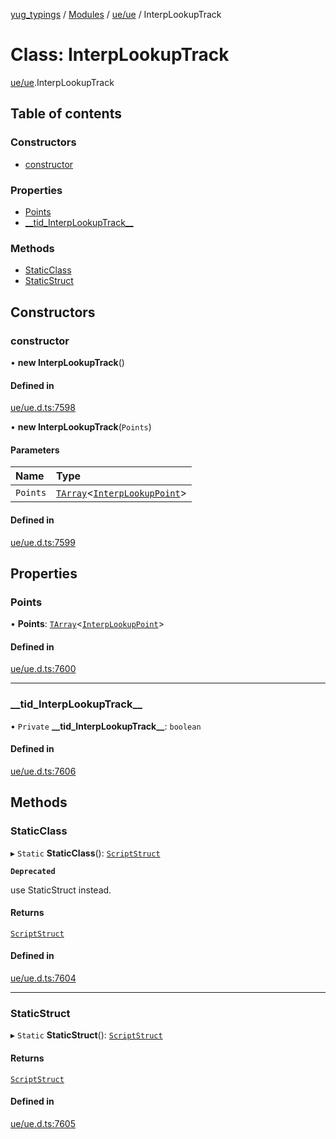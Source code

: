 [yug_typings](../README.md) / [Modules](../modules.md) / [ue/ue](../modules/ue_ue.md) / InterpLookupTrack

# Class: InterpLookupTrack

[ue/ue](../modules/ue_ue.md).InterpLookupTrack

## Table of contents

### Constructors

- [constructor](ue_ue.InterpLookupTrack.md#constructor)

### Properties

- [Points](ue_ue.InterpLookupTrack.md#points)
- [\_\_tid\_InterpLookupTrack\_\_](ue_ue.InterpLookupTrack.md#__tid_interplookuptrack__)

### Methods

- [StaticClass](ue_ue.InterpLookupTrack.md#staticclass)
- [StaticStruct](ue_ue.InterpLookupTrack.md#staticstruct)

## Constructors

### constructor

• **new InterpLookupTrack**()

#### Defined in

[ue/ue.d.ts:7598](https://github.com/YugMetaverse/yug_typings/blob/b7d9b19/ue/ue.d.ts#L7598)

• **new InterpLookupTrack**(`Points`)

#### Parameters

| Name | Type |
| :------ | :------ |
| `Points` | [`TArray`](../interfaces/ue_puerts.TArray.md)<[`InterpLookupPoint`](ue_ue.InterpLookupPoint.md)\> |

#### Defined in

[ue/ue.d.ts:7599](https://github.com/YugMetaverse/yug_typings/blob/b7d9b19/ue/ue.d.ts#L7599)

## Properties

### Points

• **Points**: [`TArray`](../interfaces/ue_puerts.TArray.md)<[`InterpLookupPoint`](ue_ue.InterpLookupPoint.md)\>

#### Defined in

[ue/ue.d.ts:7600](https://github.com/YugMetaverse/yug_typings/blob/b7d9b19/ue/ue.d.ts#L7600)

___

### \_\_tid\_InterpLookupTrack\_\_

• `Private` **\_\_tid\_InterpLookupTrack\_\_**: `boolean`

#### Defined in

[ue/ue.d.ts:7606](https://github.com/YugMetaverse/yug_typings/blob/b7d9b19/ue/ue.d.ts#L7606)

## Methods

### StaticClass

▸ `Static` **StaticClass**(): [`ScriptStruct`](ue_ue.ScriptStruct.md)

**`Deprecated`**

use StaticStruct instead.

#### Returns

[`ScriptStruct`](ue_ue.ScriptStruct.md)

#### Defined in

[ue/ue.d.ts:7604](https://github.com/YugMetaverse/yug_typings/blob/b7d9b19/ue/ue.d.ts#L7604)

___

### StaticStruct

▸ `Static` **StaticStruct**(): [`ScriptStruct`](ue_ue.ScriptStruct.md)

#### Returns

[`ScriptStruct`](ue_ue.ScriptStruct.md)

#### Defined in

[ue/ue.d.ts:7605](https://github.com/YugMetaverse/yug_typings/blob/b7d9b19/ue/ue.d.ts#L7605)
